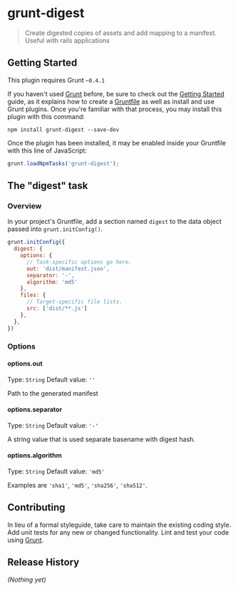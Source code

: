 # grunt-digest

> Create digested copies of assets and add mapping to a manifest. Useful with rails applications

## Getting Started
This plugin requires Grunt `~0.4.1`

If you haven't used [Grunt](http://gruntjs.com/) before, be sure to check out the [Getting Started](http://gruntjs.com/getting-started) guide, as it explains how to create a [Gruntfile](http://gruntjs.com/sample-gruntfile) as well as install and use Grunt plugins. Once you're familiar with that process, you may install this plugin with this command:

```shell
npm install grunt-digest --save-dev
```

Once the plugin has been installed, it may be enabled inside your Gruntfile with this line of JavaScript:

```js
grunt.loadNpmTasks('grunt-digest');
```

## The "digest" task

### Overview
In your project's Gruntfile, add a section named `digest` to the data object passed into `grunt.initConfig()`.

```js
grunt.initConfig({
  digest: {
    options: {
      // Task-specific options go here.
      out: 'dist/manifest.json',
      separator: '-',
      algorithm: 'md5'
    },
    files: {
      // Target-specific file lists.
      src: ['dist/**.js']
    },
  },
})
```

### Options

#### options.out
Type: `String`
Default value: `''`

Path to the generated manifest

#### options.separator
Type: `String`
Default value: `'-'`

A string value that is used separate basename with digest hash.

#### options.algorithm
Type: `String`
Default value: `'md5'`

Examples are `'sha1'`, `'md5'`, `'sha256'`, `'sha512'`.

## Contributing
In lieu of a formal styleguide, take care to maintain the existing coding style. Add unit tests for any new or changed functionality. Lint and test your code using [Grunt](http://gruntjs.com/).

## Release History
_(Nothing yet)_
